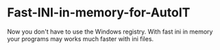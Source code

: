 # Fast-INI-in-memory-for-AutoIT
Now you don't have to use the Windows registry. With fast ini in memory your programs may works much faster with ini files.
